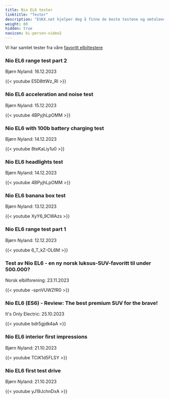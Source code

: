 ```yaml
---
title: Nio EL6 tester
linktitle: "Tester"
description: "EVKX.net hjelper deg å finne de beste testene og omtalene av denne modellen. "
weight: 80
hidden: true
navicon: bi-person-video2
---
```

Vi har samlet tester fra våre [favoritt elbiltestere](../../../../guides/evreviewers/)

<div class="container text-center shadow p-2 pe-4 mb-5 bg-body-tertiary rounded border">
<h3>Nio EL6 range test part 2</h3>
<p>Bjørn Nyland: 16.12.2023</p>

{{< youtube E5D8ttWz_RI >}}

</div>
<div class="container text-center shadow p-2 pe-4 mb-5 bg-body-tertiary rounded border">
<h3>Nio EL6 acceleration and noise test</h3>
<p>Bjørn Nyland: 15.12.2023</p>

{{< youtube 4BPyjhLpOMM >}}

</div>
<div class="container text-center shadow p-2 pe-4 mb-5 bg-body-tertiary rounded border">
<h3>Nio EL6 with 100b battery charging test</h3>
<p>Bjørn Nyland: 14.12.2023</p>

{{< youtube 8teKaLiy1u0 >}}

</div>
<div class="container text-center shadow p-2 pe-4 mb-5 bg-body-tertiary rounded border">
<h3>Nio EL6 headlights test</h3>
<p>Bjørn Nyland: 14.12.2023</p>

{{< youtube 4BPyjhLpOMM >}}

</div>
<div class="container text-center shadow p-2 pe-4 mb-5 bg-body-tertiary rounded border">
<h3>Nio EL6 banana box test</h3>
<p>Bjørn Nyland: 13.12.2023</p>

{{< youtube XyY6_9CWAzs >}}

</div>
<div class="container text-center shadow p-2 pe-4 mb-5 bg-body-tertiary rounded border">
<h3>Nio EL6 range test part 1</h3>
<p>Bjørn Nyland: 12.12.2023</p>

{{< youtube 6_T_kZ-OL6M >}}

</div>
<div class="container text-center shadow p-2 pe-4 mb-5 bg-body-tertiary rounded border">
<h3>Test av Nio EL6 - en ny norsk luksus-SUV-favoritt til under 500.000?</h3>
<p>Norsk elbilforening: 23.11.2023</p>

{{< youtube -spnVUWZfR0 >}}

</div>
<div class="container text-center shadow p-2 pe-4 mb-5 bg-body-tertiary rounded border">
<h3>Nio EL6 (ES6) - Review: The best premium SUV for the brave!</h3>
<p>It's Only Electric: 25.10.2023</p>

{{< youtube bdr5gjdk4aA >}}

</div>
<div class="container text-center shadow p-2 pe-4 mb-5 bg-body-tertiary rounded border">
<h3>Nio EL6 interior first impressions</h3>
<p>Bjørn Nyland: 21.10.2023</p>

{{< youtube TCiK1d5FLSY >}}

</div>
<div class="container text-center shadow p-2 pe-4 mb-5 bg-body-tertiary rounded border">
<h3>Nio EL6 first test drive</h3>
<p>Bjørn Nyland: 21.10.2023</p>

{{< youtube yJ19JchnDxA >}}

</div>
